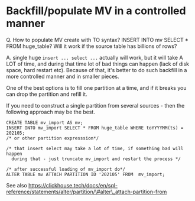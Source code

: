 # Backfill/populate MV in a controlled manner

Q. How to populate MV create with TO syntax? INSERT INTO mv SELECT \* FROM huge\_table? Will it work if the source table has billions of rows?   


A. single huge `insert ... select ...` actually will work, but it will take A LOT of time, and during that time lot of bad things can happen \(lack of disk space, hard restart etc\). Because of that, it's better to do such backfill in a more controlled manner and in smaller pieces.

One of the best options is to fill one partition at a time, and if it breaks you can drop the partition and refill it.

If you need to construct a single partition from several sources - then the following approach may be the best.

```text
CREATE TABLE mv_import AS mv;
INSERT INTO mv_import SELECT * FROM huge_table WHERE toYYYYMM(ts) = 202105; 
/* or other partition expresssion*/

/* that insert select may take a lot of time, if something bad will happen
  during that - just truncate mv_import and restart the process */

/* after successful loading of mv_import do*/
ALTER TABLE mv ATTACH PARTITION ID '202105' FROM  mv_import;
```

See also https://clickhouse.tech/docs/en/sql-reference/statements/alter/partition/\#alter\_attach-partition-from

